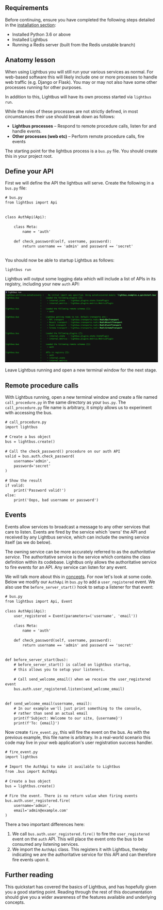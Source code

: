 ## Requirements

Before continuing, ensure you have completed the following steps detailed in 
the [installation section](installation.md):

* Installed Python 3.6 or above
* Installed Lightbus
* Running a Redis server (built from the Redis unstable branch)

## Anatomy lesson

When using Lightbus you will still run your various services
as normal. For web-based software this will likely include one or more
processes to handle web traffic (e.g. Django or Flask).
You may or may not also have some other processes running for other purposes.  

In addition to this, Lightbus will have its own process started via 
`lightbus run`.

While the roles of these processes are not strictly defined, in most
circumstances their use should break down as follows:

* **Lightbus processes** – Respond to remote procedure calls, listen for 
  and handle events.
* **Other processes (web etc)** – Perform remote procedure calls, fire events

The starting point for the lightbus process is a `bus.py` file. You 
should create this in your project root.

## Define your API

First we will define the API the lightbus will serve. 
Create the following in a `bus.py` file:

```python3
# bus.py
from lightbus import Api


class AuthApi(Api):

    class Meta:
        name = 'auth'

    def check_password(self, username, password):
        return username == 'admin' and password == 'secret'
    
```

You should now be able to startup Lightbus as follows:

```
lightbus run
```

Lightbus will output some logging data which will include a list of 
APIs in its registry, including your new `auth` API:

![alt text][lightbus-run]

Leave Lightbus running and open a new terminal window for the next stage. 

## Remote procedure calls

With Lightbus running, open a new terminal window and create a file named 
`call_procedure.py` in the same directory as your `bus.py`. The 
`call_procedure.py` file name is arbitrary, it simply allows us to 
experiment with accessing the bus.

```python3
# call_procedure.py
import lightbus

# Create a bus object
bus = lightbus.create()

# Call the check_password() procedure on our auth API
valid = bus.auth.check_password(
    username='admin',
    password='secret'
)

# Show the result
if valid:
    print('Password valid!')
else:
    print('Oops, bad username or password')
```

## Events

Events allow services to broadcast a message to any other services that 
care to listen. Events are fired by the service which 'owns' the API and 
received by any Lightbus service, which can include the owning service itself
(as we do below).

The owning service can be more accurately referred to as the 
*authoritative service*. The authoritative service is the service 
which contains the class definition within its codebase. Lightbus only 
allows the authoritative service to fire events for an API. Any service can 
listen for any event.

We will talk more about this in [concepts](concepts.md). For now let's look 
at some code. Below we modify our `AuthApi` in `bus.py` to add a `user_registered` 
event. We also use the `before_server_start()` hook to setup a listener for 
that event:


```python3
# bus.py
from lightbus import Api, Event

class AuthApi(Api):
    user_registered = Event(parameters=('username', 'email'))

    class Meta:
        name = 'auth'

    def check_password(self, username, password):
        return username == 'admin' and password == 'secret'


def before_server_start(bus):
    # before_server_start() is called on lightbus startup, 
    # this allows you to setup your listeners.
    
    # Call send_welcome_email() when we receive the user_registered event
    bus.auth.user_registered.listen(send_welcome_email)


def send_welcome_email(username, email):
    # In our example we'll just print something to the console,
    # rather than send an actual email
    print(f'Subject: Welcome to our site, {username}')
    print(f'To: {email}')
```

Now create `fire_event.py`, this will fire the event on the bus. 
As with the previous example, this file name is arbitrary.
In a real-world scenario this code may live in your web application's 
user registration success handler. 

```python3
# fire_event.py
import lightbus

# Import the AuthApi to make it available to Lightbus
from .bus import AuthApi

# Create a bus object
bus = lightbus.create()

# Fire the event. There is no return value when firing events
bus.auth.user_registered.fire(
    username='admin',
    email='admin@example.com'
)
```

There a two important differences here:

1. We call `bus.auth.user_registered.fire()` to fire the `user_registered` event on 
   the `auth` API. This will place the event onto the bus to be consumed any 
   listening services. 
2. We import the `AuthApi` class. This registers it with Lightbus, thereby indicating 
   we are the authoritative service for this API and can therefore fire events upon it.

## Further reading

This quickstart has covered the basics of Lightbus, and has hopefully given you a 
good starting point. Reading through the rest of this documentation should give you 
a wider awareness of the features available and underlying concepts.


[lightbus-run]: static/images/quickstart-lightbus-run.png
